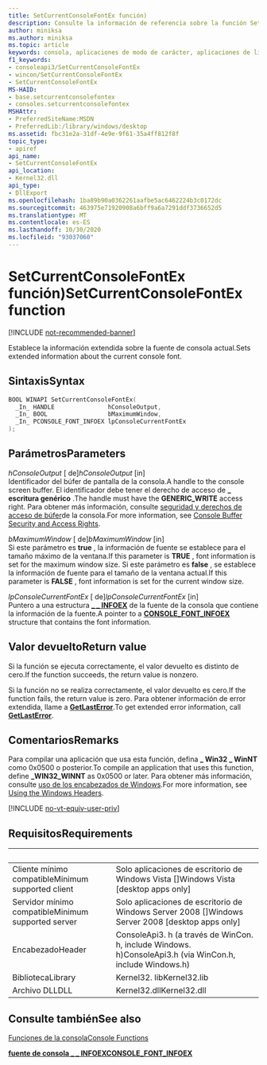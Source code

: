 ```yaml
---
title: SetCurrentConsoleFontEx función)
description: Consulte la información de referencia sobre la función SetCurrentConsoleFontEx, que establece la información extendida sobre la fuente de consola actual.
author: miniksa
ms.author: miniksa
ms.topic: article
keywords: consola, aplicaciones de modo de carácter, aplicaciones de línea de comandos, aplicaciones de terminal, API de consola
f1_keywords:
- consoleapi3/SetCurrentConsoleFontEx
- wincon/SetCurrentConsoleFontEx
- SetCurrentConsoleFontEx
MS-HAID:
- base.setcurrentconsolefontex
- consoles.setcurrentconsolefontex
MSHAttr:
- PreferredSiteName:MSDN
- PreferredLib:/library/windows/desktop
ms.assetid: fbc31e2a-31df-4e9e-9f61-35a4ff812f8f
topic_type:
- apiref
api_name:
- SetCurrentConsoleFontEx
api_location:
- Kernel32.dll
api_type:
- DllExport
ms.openlocfilehash: 1ba89b90a0362261aafbe5ac6462224b3c0172dc
ms.sourcegitcommit: 463975e71920908a6bff9a6a7291ddf3736652d5
ms.translationtype: MT
ms.contentlocale: es-ES
ms.lasthandoff: 10/30/2020
ms.locfileid: "93037060"
---
```

# <a name="setcurrentconsolefontex-function"></a><span data-ttu-id="af95a-104">SetCurrentConsoleFontEx función)</span><span class="sxs-lookup"><span data-stu-id="af95a-104">SetCurrentConsoleFontEx function</span></span>

[!INCLUDE [not-recommended-banner](./includes/not-recommended-banner.md)]

<span data-ttu-id="af95a-105">Establece la información extendida sobre la fuente de consola actual.</span><span class="sxs-lookup"><span data-stu-id="af95a-105">Sets extended information about the current console font.</span></span>

## <a name="syntax"></a><span data-ttu-id="af95a-106">Sintaxis</span><span class="sxs-lookup"><span data-stu-id="af95a-106">Syntax</span></span>

```C
BOOL WINAPI SetCurrentConsoleFontEx(
  _In_ HANDLE               hConsoleOutput,
  _In_ BOOL                 bMaximumWindow,
  _In_ PCONSOLE_FONT_INFOEX lpConsoleCurrentFontEx
);
```

## <a name="parameters"></a><span data-ttu-id="af95a-107">Parámetros</span><span class="sxs-lookup"><span data-stu-id="af95a-107">Parameters</span></span>

<span data-ttu-id="af95a-108">*hConsoleOutput* \[ de\]</span><span class="sxs-lookup"><span data-stu-id="af95a-108">*hConsoleOutput* \[in\]</span></span>  
<span data-ttu-id="af95a-109">Identificador del búfer de pantalla de la consola.</span><span class="sxs-lookup"><span data-stu-id="af95a-109">A handle to the console screen buffer.</span></span> <span data-ttu-id="af95a-110">El identificador debe tener el derecho de acceso de **\_ escritura genérico** .</span><span class="sxs-lookup"><span data-stu-id="af95a-110">The handle must have the **GENERIC\_WRITE** access right.</span></span> <span data-ttu-id="af95a-111">Para obtener más información, consulte [seguridad y derechos de acceso de búfer](console-buffer-security-and-access-rights.md)de la consola.</span><span class="sxs-lookup"><span data-stu-id="af95a-111">For more information, see [Console Buffer Security and Access Rights](console-buffer-security-and-access-rights.md).</span></span>

<span data-ttu-id="af95a-112">*bMaximumWindow* \[ de\]</span><span class="sxs-lookup"><span data-stu-id="af95a-112">*bMaximumWindow* \[in\]</span></span>  
<span data-ttu-id="af95a-113">Si este parámetro es **true** , la información de fuente se establece para el tamaño máximo de la ventana.</span><span class="sxs-lookup"><span data-stu-id="af95a-113">If this parameter is **TRUE** , font information is set for the maximum window size.</span></span> <span data-ttu-id="af95a-114">Si este parámetro es **false** , se establece la información de fuente para el tamaño de la ventana actual.</span><span class="sxs-lookup"><span data-stu-id="af95a-114">If this parameter is **FALSE** , font information is set for the current window size.</span></span>

<span data-ttu-id="af95a-115">*lpConsoleCurrentFontEx* \[ de\]</span><span class="sxs-lookup"><span data-stu-id="af95a-115">*lpConsoleCurrentFontEx* \[in\]</span></span>  
<span data-ttu-id="af95a-116">Puntero a una estructura [**\_ \_ INFOEX**](console-font-infoex.md) de la fuente de la consola que contiene la información de la fuente.</span><span class="sxs-lookup"><span data-stu-id="af95a-116">A pointer to a [**CONSOLE\_FONT\_INFOEX**](console-font-infoex.md) structure that contains the font information.</span></span>

## <a name="return-value"></a><span data-ttu-id="af95a-117">Valor devuelto</span><span class="sxs-lookup"><span data-stu-id="af95a-117">Return value</span></span>

<span data-ttu-id="af95a-118">Si la función se ejecuta correctamente, el valor devuelto es distinto de cero.</span><span class="sxs-lookup"><span data-stu-id="af95a-118">If the function succeeds, the return value is nonzero.</span></span>

<span data-ttu-id="af95a-119">Si la función no se realiza correctamente, el valor devuelto es cero.</span><span class="sxs-lookup"><span data-stu-id="af95a-119">If the function fails, the return value is zero.</span></span> <span data-ttu-id="af95a-120">Para obtener información de error extendida, llame a [**GetLastError**](https://msdn.microsoft.com/library/windows/desktop/ms679360).</span><span class="sxs-lookup"><span data-stu-id="af95a-120">To get extended error information, call [**GetLastError**](https://msdn.microsoft.com/library/windows/desktop/ms679360).</span></span>

## <a name="remarks"></a><span data-ttu-id="af95a-121">Comentarios</span><span class="sxs-lookup"><span data-stu-id="af95a-121">Remarks</span></span>

<span data-ttu-id="af95a-122">Para compilar una aplicación que usa esta función, defina **\_ Win32 \_ WinNT** como 0x0500 o posterior.</span><span class="sxs-lookup"><span data-stu-id="af95a-122">To compile an application that uses this function, define **\_WIN32\_WINNT** as 0x0500 or later.</span></span> <span data-ttu-id="af95a-123">Para obtener más información, consulte [uso de los encabezados de Windows](https://msdn.microsoft.com/library/windows/desktop/aa383745).</span><span class="sxs-lookup"><span data-stu-id="af95a-123">For more information, see [Using the Windows Headers](https://msdn.microsoft.com/library/windows/desktop/aa383745).</span></span>

[!INCLUDE [no-vt-equiv-user-priv](./includes/no-vt-equiv-user-priv.md)]

## <a name="requirements"></a><span data-ttu-id="af95a-124">Requisitos</span><span class="sxs-lookup"><span data-stu-id="af95a-124">Requirements</span></span>

| &nbsp; | &nbsp; |
|-|-|
| <span data-ttu-id="af95a-125">Cliente mínimo compatible</span><span class="sxs-lookup"><span data-stu-id="af95a-125">Minimum supported client</span></span> | <span data-ttu-id="af95a-126">Solo aplicaciones de escritorio de Windows Vista \[\]</span><span class="sxs-lookup"><span data-stu-id="af95a-126">Windows Vista \[desktop apps only\]</span></span> |
| <span data-ttu-id="af95a-127">Servidor mínimo compatible</span><span class="sxs-lookup"><span data-stu-id="af95a-127">Minimum supported server</span></span> | <span data-ttu-id="af95a-128">Solo aplicaciones de escritorio de Windows Server 2008 \[\]</span><span class="sxs-lookup"><span data-stu-id="af95a-128">Windows Server 2008 \[desktop apps only\]</span></span> |
| <span data-ttu-id="af95a-129">Encabezado</span><span class="sxs-lookup"><span data-stu-id="af95a-129">Header</span></span> | <span data-ttu-id="af95a-130">ConsoleApi3. h (a través de WinCon. h, include Windows. h)</span><span class="sxs-lookup"><span data-stu-id="af95a-130">ConsoleApi3.h (via WinCon.h, include Windows.h)</span></span> |
| <span data-ttu-id="af95a-131">Biblioteca</span><span class="sxs-lookup"><span data-stu-id="af95a-131">Library</span></span> | <span data-ttu-id="af95a-132">Kernel32. lib</span><span class="sxs-lookup"><span data-stu-id="af95a-132">Kernel32.lib</span></span> |
| <span data-ttu-id="af95a-133">Archivo DLL</span><span class="sxs-lookup"><span data-stu-id="af95a-133">DLL</span></span> | <span data-ttu-id="af95a-134">Kernel32.dll</span><span class="sxs-lookup"><span data-stu-id="af95a-134">Kernel32.dll</span></span> |

## <a name="see-also"></a><span data-ttu-id="af95a-135">Consulte también</span><span class="sxs-lookup"><span data-stu-id="af95a-135">See also</span></span>

[<span data-ttu-id="af95a-136">Funciones de la consola</span><span class="sxs-lookup"><span data-stu-id="af95a-136">Console Functions</span></span>](console-functions.md)

[<span data-ttu-id="af95a-137">**fuente de consola \_ \_ INFOEX**</span><span class="sxs-lookup"><span data-stu-id="af95a-137">**CONSOLE\_FONT\_INFOEX**</span></span>](console-font-infoex.md)
